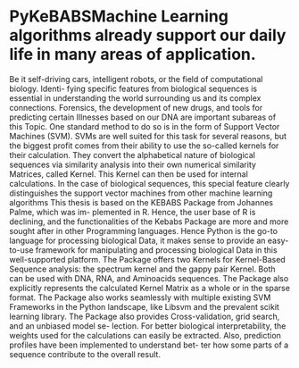 # PyKeBABSMachine Learning algorithms already support our daily life in many areas of application.
Be it self-driving cars, intelligent robots, or the field of computational biology. Identi-
fying specific features from biological sequences is essential in understanding the world
surrounding us and its complex connections. Forensics, the development of new drugs,
and tools for predicting certain Illnesses based on our DNA are important subareas of
this Topic. One standard method to do so is in the form of Support Vector Machines
(SVM). SVMs are well suited for this task for several reasons, but the biggest profit
comes from their ability to use the so-called kernels for their calculation. They convert
the alphabetical nature of biological sequences via similarity analysis into their own
numerical similarity Matrices, called Kernel. This Kernel can then be used for internal
calculations. In the case of biological sequences, this special feature clearly distinguishes
the support vector machines from other machine learning algorithms
This thesis is based on the KEBABS Package from Johannes Palme, which was im-
plemented in R. Hence, the user base of R is declining, and the functionalities of the
Kebabs Package are more and more sought after in other Programming languages.
Hence Python is the go-to language for processing biological Data, it makes sense to
provide an easy-to-use framework for manipulating and processing biological Data in
this well-supported platform. The Package offers two Kernels for Kernel-Based Sequence
analysis: the spectrum kernel and the gappy pair Kernel. Both can be used with DNA,
RNA, and Aminoacids sequences. The Package also explicitly represents the calculated
Kernel Matrix as a whole or in the sparse format. The Package also works seamlessly
with multiple existing SVM Frameworks in the Python landscape, like Libsvm and the
prevalent scikit learning library.
The Package also provides Cross-validation, grid search, and an unbiased model se-
lection. For better biological interpretability, the weights used for the calculations can
easily be extracted. Also, prediction profiles have been implemented to understand bet-
ter how some parts of a sequence contribute to the overall result.


